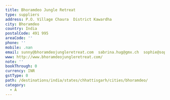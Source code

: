 ```yaml
---
title: Bhoramdeo Jungle Retreat
type: suppliers
address: P.O. Village Chaura  District Kawardha
city: Bhoramdeo
country: India
postalCode: 491 995
areaCode: ''
phone: ''
mobile: .nan
email: sunny@bhoramdeojungleretreat.com  sabrina.hug@gmx.ch  sophie@sophiehartman.com
www: http://www.bhoramdeojungleretreat.com/
note: ''
bookThrough: 0
currency: INR
gstType: 0
path: /destinations/india/states/chhattisgarh/cities/bhoramdeo/
category:
  - A
---
```



